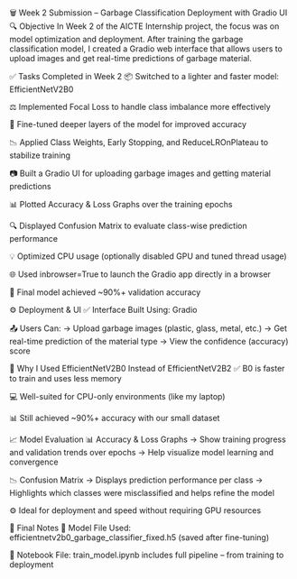 🗑️ Week 2 Submission – Garbage Classification Deployment with Gradio UI
🔍 Objective
In Week 2 of the AICTE Internship project, the focus was on model optimization and deployment. After training the garbage classification model, I created a Gradio web interface that allows users to upload images and get real-time predictions of garbage material.

✅ Tasks Completed in Week 2
📦 Switched to a lighter and faster model: EfficientNetV2B0

⚖️ Implemented Focal Loss to handle class imbalance more effectively

🔁 Fine-tuned deeper layers of the model for improved accuracy

📉 Applied Class Weights, Early Stopping, and ReduceLROnPlateau to stabilize training

📷 Built a Gradio UI for uploading garbage images and getting material predictions

📊 Plotted Accuracy & Loss Graphs over the training epochs

🔍 Displayed Confusion Matrix to evaluate class-wise prediction performance

💡 Optimized CPU usage (optionally disabled GPU and tuned thread usage)

🌐 Used inbrowser=True to launch the Gradio app directly in a browser

🧪 Final model achieved ~90%+ validation accuracy

⚙️ Deployment & UI
✅ Interface Built Using: Gradio

📤 Users Can:
→ Upload garbage images (plastic, glass, metal, etc.)
→ Get real-time prediction of the material type
→ View the confidence (accuracy) score


🔁 Why I Used EfficientNetV2B0 Instead of EfficientNetV2B2
✅ B0 is faster to train and uses less memory

💻 Well-suited for CPU-only environments (like my laptop)

📊 Still achieved ~90%+ accuracy with our small dataset


📈 Model Evaluation
📊 Accuracy & Loss Graphs
→ Show training progress and validation trends over epochs
→ Help visualize model learning and convergence

📉 Confusion Matrix
→ Displays prediction performance per class
→ Highlights which classes were misclassified and helps refine the model


⚙️ Ideal for deployment and speed without requiring GPU resources


🧪 Final Notes
🔧 Model File Used:
efficientnetv2b0_garbage_classifier_fixed.h5 (saved after fine-tuning)

📓 Notebook File:
train_model.ipynb includes full pipeline – from training to deployment

